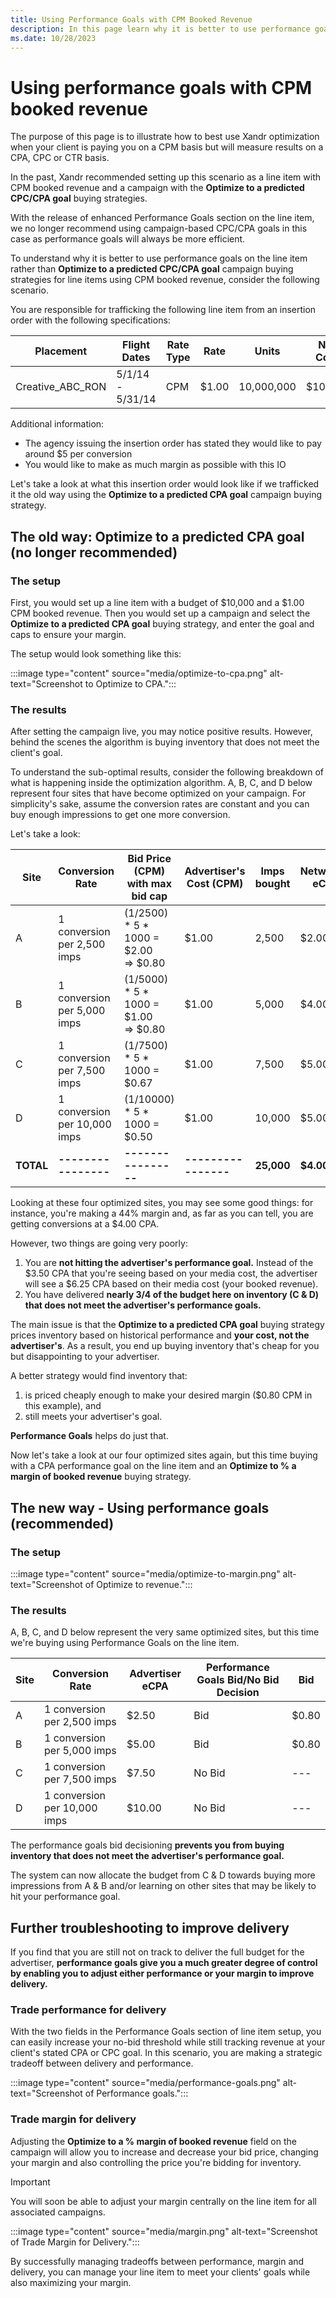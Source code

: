 ```yaml
---
title: Using Performance Goals with CPM Booked Revenue
description: In this page learn why it is better to use performance goals on the line item rather than Optimize to a predicted CPC/CPA goal campaign buying strategies for line items using CPM booked revenue.
ms.date: 10/28/2023
---
```



# Using performance goals with CPM booked revenue

The purpose of this page is to illustrate how to best use
Xandr optimization when your client is paying
you on a CPM basis but will measure results on a CPA, CPC or CTR basis.

In the past, Xandr recommended setting up this
scenario as a line item with CPM booked revenue and a campaign with the
**Optimize to a predicted CPC/CPA goal** buying strategies.

With the release of enhanced Performance Goals section on the line item,
we no longer recommend using campaign-based CPC/CPA goals in this case
as performance goals will always be more efficient.

To understand why it is better to use performance goals on the line item
rather than **Optimize to a predicted CPC/CPA goal** campaign buying
strategies for line items using CPM booked revenue, consider the
following scenario.

You are responsible for trafficking the following line item from an
insertion order with the following specifications:

| Placement | Flight Dates | Rate Type | Rate | Units | Net Cost |
|---|---|---|---|---|---|
| Creative_ABC_RON | 5/1/14 - 5/31/14 | CPM | $1.00 | 10,000,000 | $10,000 |

Additional information:

- The agency issuing the insertion order has stated they would like to
  pay around $5 per conversion
- You would like to make as much margin as possible with this IO

Let's take a look at what this insertion order would look like if we
trafficked it the old way using the **Optimize to a predicted CPA goal**
campaign buying strategy.

## The old way: Optimize to a predicted CPA goal (no longer recommended)

### The setup

First, you would set up a line item with a budget of $10,000 and a $1.00
CPM booked revenue. Then you would set up a campaign and select the
**Optimize to a predicted CPA goal** buying strategy, and enter the goal
and caps to ensure your margin.

The setup would look something like this:

:::image type="content" source="media/optimize-to-cpa.png" alt-text="Screenshot to Optimize to CPA.":::

### The results

After setting the campaign live, you may notice positive results.
However, behind the scenes the algorithm is buying inventory that does
not meet the client's goal.

To understand the sub-optimal results, consider the following breakdown
of what is happening inside the optimization algorithm. A, B, C, and D
below represent four sites that have become optimized on your campaign.
For simplicity's sake, assume the conversion rates are constant and you
can buy enough impressions to get one more conversion.

Let's take a look:

| Site | Conversion Rate | Bid Price (CPM) with max bid cap | Advertiser's Cost (CPM) | Imps bought | Network's eCPA | Advertiser's eCPA |
|---|---|---|---|---|---|---|
| A | 1 conversion per 2,500 imps | (1/2500) * 5 * 1000 = $2.00<br>=> $0.80 | $1.00 | 2,500 | $2.00 | $2.50 |
| B | 1 conversion per 5,000 imps | (1/5000) * 5 * 1000 = $1.00<br>=> $0.80 | $1.00 | 5,000 | $4.00 | $5.00 |
| C | 1 conversion per 7,500 imps | (1/7500) * 5 * 1000 = $0.67 | $1.00 | 7,500 | $5.00 | $7.50 |
| D | 1 conversion per 10,000 imps | (1/10000) * 5 * 1000 = $0.50 | $1.00 | 10,000 | $5.00 | $10.00 |
| **TOTAL** | **----------------** | **----------------** | **----------------** | **25,000** | **$4.00** | **$6.25** |

Looking at these four optimized sites, you may see some good things: for
instance, you're making a 44% margin and, as far as you can tell, you
are getting conversions at a $4.00 CPA.

However, two things are going very poorly:

1. You are **not hitting the advertiser's performance goal.** Instead
    of the $3.50 CPA that you're seeing based on your media cost, the
    advertiser will see a $6.25 CPA based on their media cost (your
    booked revenue).
1. You have delivered **nearly 3/4 of the budget here on inventory (C
    & D) that does not meet the advertiser's performance goals.**

The main issue is that the **Optimize to a predicted CPA goal** buying
strategy prices inventory based on historical performance and **your
cost, not the advertiser's**. As a result, you end up buying inventory
that's cheap for you but disappointing to your advertiser.

A better strategy would find inventory that:

1. is priced cheaply enough to make your desired margin ($0.80 CPM in
    this example), and
1. still meets your advertiser's goal.

**Performance Goals** helps do just that.

Now let's take a look at our four optimized sites again, but this time
buying with a CPA performance goal on the line item and an **Optimize to
% a margin of booked revenue** buying strategy.

## The new way - Using performance goals (recommended)

### The setup

:::image type="content" source="media/optimize-to-margin.png" alt-text="Screenshot of Optimize to revenue.":::

### The results

A, B, C, and D below represent the very same optimized sites, but this
time we're buying using Performance Goals on the line item.

| Site | Conversion Rate | Advertiser eCPA | Performance Goals Bid/No Bid Decision | Bid |
|---|---|---|---|---|
| A | 1 conversion per 2,500 imps | $2.50 | Bid | $0.80 |
| B | 1 conversion per 5,000 imps | $5.00 | Bid | $0.80 |
| C | 1 conversion per 7,500 imps | $7.50 | No Bid | --- |
| D | 1 conversion per 10,000 imps | $10.00 | No Bid | --- |

The performance goals bid decisioning **prevents you from buying
inventory that does not meet the advertiser's performance goal.**

The system can now allocate the budget from C & D towards buying more
impressions from A & B and/or learning on other sites that may be likely
to hit your performance goal.

## Further troubleshooting to improve delivery

If you find that you are still not on track to deliver the full budget
for the advertiser, **performance goals give you a much greater degree
of control by enabling you to adjust either performance or your margin
to improve** **delivery.**

### Trade performance for delivery

With the two fields in the Performance Goals section of line item setup,
you can easily increase your no-bid threshold while still tracking
revenue at your client's stated CPA or CPC goal. In this scenario, you
are making a strategic tradeoff between delivery and performance.

:::image type="content" source="media/performance-goals.png" alt-text="Screenshot of Performance goals.":::

### Trade margin for delivery

Adjusting the **Optimize to a % margin of
booked revenue** field on the campaign will allow you to increase
and decrease your bid price, changing your margin and also controlling
the price you're bidding for inventory.

> [!IMPORTANT]
> You will soon be able to adjust your margin centrally on the line item for all associated campaigns.

:::image type="content" source="media/margin.png" alt-text="Screenshot of Trade Margin for Delivery."::: 

By successfully managing tradeoffs between performance, margin and
delivery, you can manage your line item to meet your clients' goals
while also maximizing your margin.

